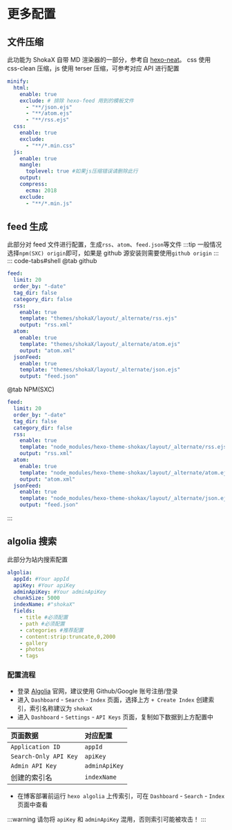 # 更多配置

## 文件压缩

此功能为 ShokaX 自带 MD 渲染器的一部分，参考自 [hexo-neat](https://github.com/rozbo/hexo-neat)。
css 使用 css-clean 压缩，js 使用 terser 压缩，可参考对应 API 进行配置

```yaml
minify:
  html:
    enable: true
    exclude: # 排除 hexo-feed 用到的模板文件
      - "**/json.ejs"
      - "**/atom.ejs"
      - "**/rss.ejs"
  css:
    enable: true
    exclude:
      - "**/*.min.css"
  js:
    enable: true
    mangle:
      toplevel: true #如果js压缩错误请删除此行
    output:
    compress:
      ecma: 2018
    exclude:
      - "**/*.min.js"
```

## feed 生成

此部分对 feed 文件进行配置，生成`rss`、`atom`、`feed.json`等文件
:::tip
一般情况选择`npm(SXC) origin`即可，如果是 github 源安装则需要使用`github origin`
:::
::: code-tabs#shell
@tab github

```yaml
feed:
  limit: 20
  order_by: "-date"
  tag_dir: false
  category_dir: false
  rss:
    enable: true
    template: "themes/shokaX/layout/_alternate/rss.ejs"
    output: "rss.xml"
  atom:
    enable: true
    template: "themes/shokaX/layout/_alternate/atom.ejs"
    output: "atom.xml"
  jsonFeed:
    enable: true
    template: "themes/shokaX/layout/_alternate/json.ejs"
    output: "feed.json"
```

@tab NPM(SXC)

```yaml
feed:
  limit: 20
  order_by: "-date"
  tag_dir: false
  category_dir: false
  rss:
    enable: true
    template: "node_modules/hexo-theme-shokax/layout/_alternate/rss.ejs"
    output: "rss.xml"
  atom:
    enable: true
    template: "node_modules/hexo-theme-shokax/layout/_alternate/atom.ejs"
    output: "atom.xml"
  jsonFeed:
    enable: true
    template: "node_modules/hexo-theme-shokax/layout/_alternate/json.ejs"
    output: "feed.json"
```

:::

## algolia 搜索

此部分为站内搜索配置

```yaml
algolia:
  appId: #Your appId
  apiKey: #Your apiKey
  adminApiKey: #Your adminApiKey
  chunkSize: 5000
  indexName: #"shokaX"
  fields:
    - title #必须配置
    - path #必须配置
    - categories #推荐配置
    - content:strip:truncate,0,2000
    - gallery
    - photos
    - tags
```

### 配置流程

- 登录 [Algolia](https://www.algolia.com/) 官网，建议使用 Github/Google 账号注册/登录
- 进入 `Dashboard` - `Search` - `Index` 页面，选择上方 `+ Create Index` 创建索引，索引名称建议为 `shokaX`
- 进入 `Dashboard` - `Settings` - `API Keys` 页面，复制如下数据到上方配置中

| 页面数据              | 对应配置      |
| :-------------------- | :------------ |
| `Application ID`      | `appId`       |
| `Search-Only API Key` | `apiKey`      |
| `Admin API Key`       | `adminApiKey` |
| 创建的索引名          | `indexName`   |

- 在博客部署前运行 `hexo algolia` 上传索引，可在 `Dashboard` - `Search` - `Index` 页面中查看

:::warning
请勿将 `apiKey` 和 `adminApiKey` 混用，否则索引可能被攻击！
:::
